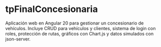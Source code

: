 # tpFinalConcesionaria
Aplicación web en Angular 20 para gestionar un concesionario de vehículos. Incluye CRUD para vehículos y clientes, sistema de login con roles, protección de rutas, gráficos con Chart.js y datos simulados con json-server.
